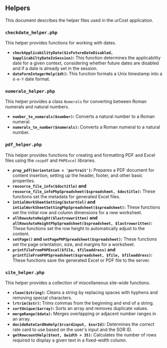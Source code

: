 ## Helpers

This document describes the helper files used in the urCost application.

### `checkdate_helper.php`

This helper provides functions for working with dates.

*   **`checkApplicabilityDate($isFutureDateDisabled, $applicabiltyDateInSession)`:** This function determines the applicability date for a given context, considering whether future dates are disabled and if a date is already set in the session.
*   **`dateFormIntegerHelp($dt)`:** This function formats a Unix timestamp into a `d-m-Y` date format.

### `numeralo_helper.php`

This helper provides a class `Numeralo` for converting between Roman numerals and natural numbers.

*   **`number_to_numerals($number)`:** Converts a natural number to a Roman numeral.
*   **`numerals_to_number($numerals)`:** Converts a Roman numeral to a natural number.

### `pdf_helper.php`

This helper provides functions for creating and formatting PDF and Excel files using the `cezpdf` and `PHPExcel` libraries.

*   **`prep_pdf($orientation = 'portrait')`:** Prepares a PDF document for content insertion, setting up the header, footer, and other basic properties.
*   **`resource_file_info($doctitle)` and `resource_file_infoPhpSpreadsheet($spreadsheet, $doctitle)`:** These functions set the metadata for generated Excel files.
*   **`intialWorkSheetSetting($startCol)` and `intialWorkSheetSettingPhpSpreadsheet($spreadsheet)`:** These functions set the initial row and column dimensions for a new worksheet.
*   **`allRowsAutoHeight($lastrowwritten)` and `allRowsAutoHeightPhpSpreadsheet($spreadsheet, $lastrowwritten)`:** These functions set the row height to automatically adjust to the content.
*   **`setPage()` and `setPagePHPSpreadsheet($spreadsheet)`:** These functions set the page orientation, size, and margins for a worksheet.
*   **`printfileFromPHPExcel($file, $fileaddress)` and `printfileFromPHPSpreadsheet($spreadsheet, $file, $fileaddress)`:** These functions save the generated Excel or PDF file to the server.

### `site_helper.php`

This helper provides a collection of miscellaneous site-wide functions.

*   **`clean($string)`:** Cleans a string by replacing spaces with hyphens and removing special characters.
*   **`lrtrim($str)`:** Trims commas from the beginning and end of a string.
*   **`sortUnique($array)`:** Sorts an array and removes duplicate values.
*   **`mergeRange($data)`:** Merges overlapping or adjacent number ranges in an array.
*   **`decideRateCardNoHelp($rcardinput, $sorId)`:** Determines the correct rate card to use based on the user's input and the SOR ID.
*   **`getRowcountHelp($text, $width = 35)`:** Calculates the number of rows required to display a given text in a fixed-width column.
